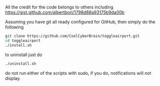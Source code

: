 All the credit for the code belongs to others including https://gist.github.com/albertbori/1798d88a93175b9da00b

Assuming you have git all ready configured for GitHub, then simply do the following

```bash
git clone https://github.com/CoolCyberBrain/toggleairport.git
cd toggleairport
./install.sh
```

to uninstall just do
```bash
./uninstall.sh
```

do not run either of the scripts with sudo, if you do, notifications will not display.
